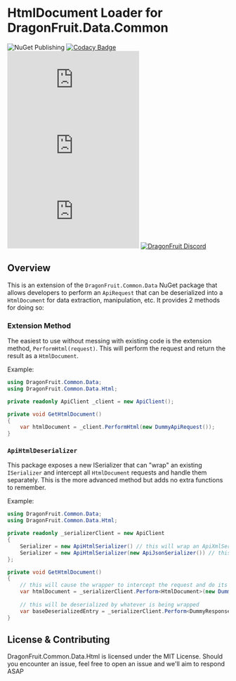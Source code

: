 # HtmlDocument Loader for DragonFruit.Data.Common

![NuGet Publishing](https://github.com/dragonfruitnetwork/DragonFruit.Common.Data.Html/workflows/Publish/badge.svg)
[![Codacy Badge](https://api.codacy.com/project/badge/Grade/a8d6e2cfb55449099204fb2208e07a26)](https://app.codacy.com/gh/dragonfruitnetwork/common-html-serializer?utm_source=github.com&utm_medium=referral&utm_content=dragonfruitnetwork/DragonFruit.Common.Data.Html&utm_campaign=Badge_Grade)
[![NuGet](https://img.shields.io/nuget/v/DragonFruit.Common.Data.Html)](https://www.nuget.org/packages/DragonFruit.Common.Data.Html/)
[![Nuget](https://img.shields.io/nuget/dt/DragonFruit.Common.Data.Html)](https://www.nuget.org/packages/DragonFruit.Common.Data.Html/)
![GitHub](https://img.shields.io/github/license/dragonfruitnetwork/DragonFruit.Common.Data.Html)
[![DragonFruit Discord](https://img.shields.io/discord/482528405292843018?label=Discord)](https://discord.gg/VA26u5Z)

## Overview

This is an extension of the `DragonFruit.Common.Data` NuGet package that allows developers to perform an `ApiRequest` that can be deserialized into a `HtmlDocument` for data extraction, manipulation, etc. It provides 2 methods for doing so:

### Extension Method

The easiest to use without messing with existing code is the extension method, `PerformHtml(request)`. This will perform the request and return the result as a `HtmlDocument`.

Example:

```cs
using DragonFruit.Common.Data;
using DragonFruit.Common.Data.Html;

private readonly ApiClient _client = new ApiClient();

private void GetHtmlDocument()
{
    var htmlDocument = _client.PerformHtml(new DummyApiRequest());
}
```

### `ApiHtmlDeserializer`

This package exposes a new ISerializer that can "wrap" an existing `ISerializer` and intercept all `HtmlDocument` requests and handle them separately. This is the more advanced method but adds no extra functions to remember.

Example:

```cs
using DragonFruit.Common.Data;
using DragonFruit.Common.Data.Html;

private readonly _serializerClient = new ApiClient
{
    Serializer = new ApiHtmlSerializer() // this will wrap an ApiXmlSerializer
    Serializer = new ApiHtmlSerializer(new ApiJsonSerializer()) // this will wrap an ApiJsonSerializer
};

private void GetHtmlDocument()
{
    // this will cause the wrapper to intercept the request and do its own thing
    var htmlDocument = _serializerClient.Perform<HtmlDocument>(new DummyApiRequest());
    
    // this will be deserialized by whatever is being wrapped
    var baseDeserializedEntry = _serializerClient.Perform<DummyResponse>(new DummyApiRequest());
}
```

## License & Contributing

DragonFruit.Common.Data.Html is licensed under the MIT License. Should you encounter an issue, feel free to open an issue and we'll aim to respond ASAP
